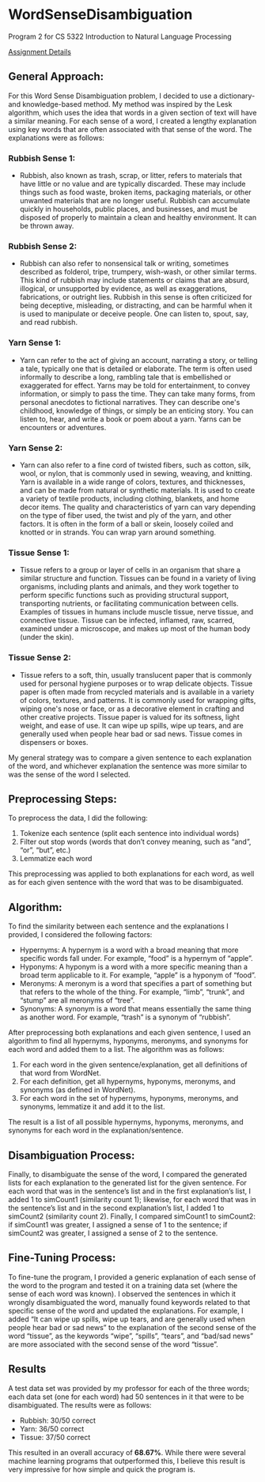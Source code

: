 # WordSenseDisambiguation
Program 2 for CS 5322 Introduction to Natural Language Processing

[Assignment Details](https://github.com/Mikecamdo/WordSenseDisambiguation/blob/main/5322s23prog2.pdf)

## General Approach:
For this Word Sense Disambiguation problem, I decided to use a dictionary- and knowledge-based method. My method was inspired by the Lesk algorithm, which uses the idea that words in a given section of text will have a similar meaning. For each sense of a word, I created a lengthy explanation using key words that are often associated with that sense of the word. The explanations were as follows:

### Rubbish Sense 1:
-	Rubbish, also known as trash, scrap, or litter, refers to materials that have little or no value and are typically discarded. These may include things such as food waste, broken items, packaging materials, or other unwanted materials that are no longer useful. Rubbish can accumulate quickly in households, public places, and businesses, and must be disposed of properly to maintain a clean and healthy environment. It can be thrown away.

### Rubbish Sense 2:
-	Rubbish can also refer to nonsensical talk or writing, sometimes described as folderol, tripe, trumpery, wish-wash, or other similar terms. This kind of rubbish may include statements or claims that are absurd, illogical, or unsupported by evidence, as well as exaggerations, fabrications, or outright lies. Rubbish in this sense is often criticized for being deceptive, misleading, or distracting, and can be harmful when it is used to manipulate or deceive people. One can listen to, spout, say, and read rubbish.

### Yarn Sense 1:
-	Yarn can refer to the act of giving an account, narrating a story, or telling a tale, typically one that is detailed or elaborate. The term is often used informally to describe a long, rambling tale that is embellished or exaggerated for effect. Yarns may be told for entertainment, to convey information, or simply to pass the time. They can take many forms, from personal anecdotes to fictional narratives. They can describe one's childhood, knowledge of things, or simply be an enticing story. You can listen to, hear, and write a book or poem about a yarn. Yarns can be encounters or adventures.

### Yarn Sense 2:
-	Yarn can also refer to a fine cord of twisted fibers, such as cotton, silk, wool, or nylon, that is commonly used in sewing, weaving, and knitting. Yarn is available in a wide range of colors, textures, and thicknesses, and can be made from natural or synthetic materials. It is used to create a variety of textile products, including clothing, blankets, and home decor items. The quality and characteristics of yarn can vary depending on the type of fiber used, the twist and ply of the yarn, and other factors. It is often in the form of a ball or skein, loosely coiled and knotted or in strands. You can wrap yarn around something.

### Tissue Sense 1:
-	Tissue refers to a group or layer of cells in an organism that share a similar structure and function. Tissues can be found in a variety of living organisms, including plants and animals, and they work together to perform specific functions such as providing structural support, transporting nutrients, or facilitating communication between cells. Examples of tissues in humans include muscle tissue, nerve tissue, and connective tissue. Tissue can be infected, inflamed, raw, scarred, examined under a microscope, and makes up most of the human body (under the skin).

### Tissue Sense 2:
- Tissue refers to a soft, thin, usually translucent paper that is commonly used for personal hygiene purposes or to wrap delicate objects. Tissue paper is often made  from recycled materials and is available in a variety of colors, textures, and patterns. It is commonly used for wrapping gifts, wiping one's nose or face, or as a   decorative element in crafting and other creative projects. Tissue paper is valued for its softness, light weight, and ease of use. It can wipe up spills, wipe up  tears, and are generally used when people hear bad or sad news. Tissue comes in dispensers or boxes.

My general strategy was to compare a given sentence to each explanation of the word, and whichever explanation the sentence was more similar to was the sense of the word I selected.

## Preprocessing Steps:
To preprocess the data, I did the following:
1.	Tokenize each sentence (split each sentence into individual words)
2.	Filter out stop words (words that don’t convey meaning, such as “and”, “or”, “but”, etc.)
3.	Lemmatize each word

This preprocessing was applied to both explanations for each word, as well as for each given sentence with the word that was to be disambiguated.

## Algorithm:
To find the similarity between each sentence and the explanations I provided, I considered the following factors:

-	Hypernyms: A hypernym is a word with a broad meaning that more specific words fall under. For example, “food” is a hypernym of “apple”.
-	Hyponyms: A hyponym is a word with a more specific meaning than a broad term applicable to it. For example, “apple” is a hyponym of “food”.
-	Meronyms: A meronym is a word that specifies a part of something but that refers to the whole of the thing. For example, “limb”, “trunk”, and “stump” are all meronyms of “tree”.
-	Synonyms: A synonym is a word that means essentially the same thing as another word. For example, “trash” is a synonym of “rubbish”.

After preprocessing both explanations and each given sentence, I used an algorithm to find all hypernyms, hyponyms, meronyms, and synonyms for each word and added them to a list. The algorithm was as follows:
1.	For each word in the given sentence/explanation, get all definitions of that word from WordNet.
2.	For each definition, get all hypernyms, hyponyms, meronyms, and synonyms (as defined in WordNet).
3.	For each word in the set of hypernyms, hyponyms, meronyms, and synonyms, lemmatize it and add it to the list.

The result is a list of all possible hypernyms, hyponyms, meronyms, and synonyms for each word in the explanation/sentence.

## Disambiguation Process:
Finally, to disambiguate the sense of the word, I compared the generated lists for each explanation to the generated list for the given sentence. For each word that was in the sentence’s list and in the first explanation’s list, I added 1 to simCount1 (similarity count 1); likewise, for each word that was in the sentence’s list and in the second explanation’s list, I added 1 to simCount2 (similarity count 2). Finally, I compared simCount1 to simCount2: if simCount1 was greater, I assigned a sense of 1 to the sentence; if simCount2 was greater, I assigned a sense of 2 to the sentence.

## Fine-Tuning Process:
To fine-tune the program, I provided a generic explanation of each sense of the word to the program and tested it on a training data set (where the sense of each word was known). I observed the sentences in which it wrongly disambiguated the word, manually found keywords related to that specific sense of the word and updated the explanations. For example, I added “It can wipe up spills, wipe up tears, and are generally used when people hear bad or sad news” to the explanation of the second sense of the word “tissue”, as the keywords “wipe”, “spills”, “tears”, and “bad/sad news” are more associated with the second sense of the word “tissue”.

## Results
A test data set was provided by my professor for each of the three words; each data set (one for each word) had 50 sentences in it that were to be disambiguated. The results were as follows:
- Rubbish: 30/50 correct
- Yarn: 36/50 correct
- Tissue: 37/50 correct

This resulted in an overall accuracy of **68.67%**. While there were several machine learning programs that outperformed this, I believe this result is very impressive for how simple and quick the program is.
